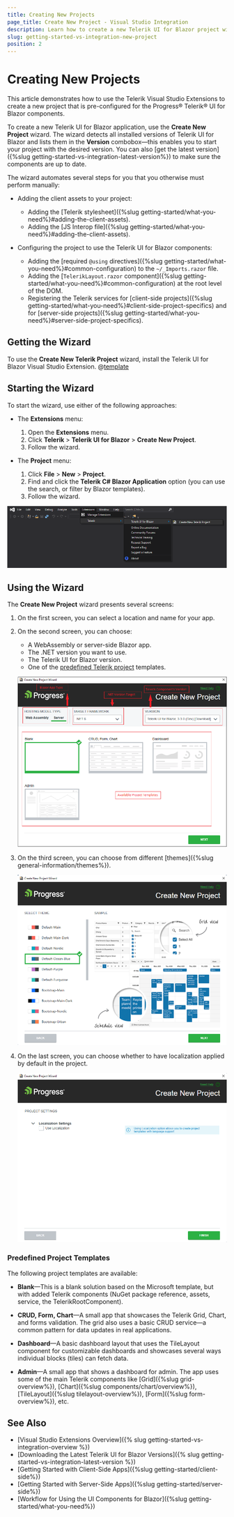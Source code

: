 ```yaml
---
title: Creating New Projects
page_title: Create New Project - Visual Studio Integration
description: Learn how to create a new Telerik UI for Blazor project with our Visual Studio Templates.
slug: getting-started-vs-integration-new-project
position: 2
---
```


# Creating New Projects

This article demonstrates how to use the Telerik Visual Studio Extensions to create a new project that is pre-configured for the Progress&reg; Telerik&reg; UI for Blazor components.

To create a new Telerik UI for Blazor application, use the **Create New Project** wizard. The wizard detects all installed versions of Telerik UI for Blazor and lists them in the **Version** combobox&mdash;this enables you to start your project with the desired version. You can also [get the latest version]({%slug getting-started-vs-integration-latest-version%}) to make sure the components are up to date.

The wizard automates several steps for you that you otherwise must perform manually:

   * Adding the client assets to your project:

     * Adding the [Telerik stylesheet]({%slug getting-started/what-you-need%}#adding-the-client-assets).
     * Adding the [JS Interop file]({%slug getting-started/what-you-need%}#adding-the-client-assets).

   * Configuring the project to use the Telerik UI for Blazor components:

     * Adding the [required `@using` directives]({%slug getting-started/what-you-need%}#common-configuration) to the `~/_Imports.razor` file.
     * Adding the [`TelerikLayout.razor` component]({%slug getting-started/what-you-need%}#common-configuration) at the root level of the DOM.
     * Registering the Telerik services for [client-side projects]({%slug getting-started/what-you-need%}#client-side-project-specifics) and for [server-side projects]({%slug getting-started/what-you-need%}#server-side-project-specifics).

## Getting the Wizard

To use the **Create New Telerik Project** wizard, install the Telerik UI for Blazor Visual Studio Extension. @[template](/_contentTemplates/common/general-info.md#vsx-download)


## Starting the Wizard

To start the wizard, use either of the following approaches:

* The **Extensions** menu:

    1. Open the **Extensions** menu.
    1. Click **Telerik** > **Telerik UI for Blazor** > **Create New Project**.
    1. Follow the wizard.

* The **Project** menu:

    1. Click **File** > **New** > **Project**.
    1. Find and click the **Telerik C# Blazor Application** option (you can use the search, or filter by Blazor templates).
    1. Follow the wizard.
    
![Start the New Project Wizard](images/vs-ext-create-new-project-entry.png)

## Using the Wizard

The **Create New Project** wizard presents several screens:

1. On the first screen, you can select a location and name for your app.

2. On the second screen, you can choose:

   * A WebAssembly or server-side Blazor app.
   * The .NET version you want to use.
   * The Telerik UI for Blazor version.
   * One of the [predefined Telerik project](#predefined-project-templates) templates.

   ![The Create New Project Wizard Templates Options](images/vsx-extension-base.png)

3. On the third screen, you can choose from different [themes]({%slug general-information/themes%}).

   ![The Create New Project Wizard Themes Options](images/vsx-extension-theme.png)

4. On the last screen, you can choose whether to have localization applied by default in the project.

   ![The Create New Project Wizard Localization Option](images/vsx-extension-localization.png)

### Predefined Project Templates

The following project templates are available:

* **Blank**&mdash;This is a blank solution based on the Microsoft template, but with added Telerik components (NuGet package reference, assets, service, the TelerikRootComponent).

* **CRUD, Form, Chart**&mdash;A small app that showcases the Telerik Grid, Chart, and forms validation. The grid also uses a basic CRUD service&mdash;a common pattern for data updates in real applications.

* **Dashboard**&mdash;A basic dashboard layout that uses the TileLayout component for customizable dashboards and showcases several ways individual blocks (tiles) can fetch data.

* **Admin**&mdash;A small app that shows a dashboard for admin. The app uses some of the main Telerik components like [Grid]({%slug grid-overview%}), [Chart]({%slug components/chart/overview%}), [TileLayout]({%slug tilelayout-overview%}), [Form]({%slug form-overview%}), etc.

## See Also

* [Visual Studio Extensions Overview]({% slug getting-started-vs-integration-overview %})
* [Downloading the Latest Telerik UI for Blazor Versions]({% slug getting-started-vs-integration-latest-version %})
* [Getting Started with Client-Side Apps]({%slug getting-started/client-side%})
* [Getting Started with Server-Side Apps]({%slug getting-started/server-side%})
* [Workflow for Using the UI Components for Blazor]({%slug getting-started/what-you-need%})

